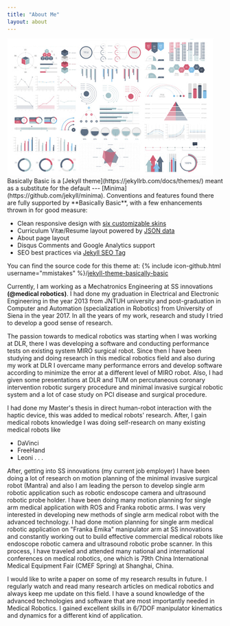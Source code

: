 ```yaml
---
title: "About Me"
layout: about
---
```

<img src="images/dummy_thumbnail.jpg?raw=true"/>
Basically Basic is a [Jekyll theme](https://jekyllrb.com/docs/themes/) meant as a substitute for the default --- [Minima](https://github.com/jekyll/minima). Conventions and features found there are fully supported by **Basically Basic**, with a few enhancements thrown in for good measure:

- Clean responsive design with [six customizable skins](#skin)
- Curriculum Vitæ/Resume layout powered by [JSON data](http://registry.jsonresume.org/)
- About page layout
- Disqus Comments and Google Analytics support
- SEO best practices via [Jekyll SEO Tag](https://github.com/jekyll/jekyll-seo-tag/)

You can find the source code for this theme at: {% include icon-github.html username="mmistakes" %}/[jekyll-theme-basically-basic](https://github.com/mmistakes/jekyll-theme-basically-basic)


Currently, I am working as a Mechatronics Engineering at SS innovations **(@medical robotics)**. I had done my graduation in Electrical and Electronic Engineering in the year 2013 from JNTUH university
and post-graduation in Computer and Automation (specialization in Robotics) from University of Siena in the year 2017. In all the years of my work, research and study I tried to develop a good sense of research.

The passion towards to medical robotics was starting when I was working at DLR, there I was developing a software and conducting performance tests on existing system MIRO surgical robot. Since then I have been studying and doing research in this medical robotics field and also during my
work at DLR I overcame many performance errors and develop software according to minimize the error at a different level of MIRO robot. Also, I had given some presentations at DLR and TUM on percutaneous coronary intervention robotic surgery procedure and minimal invasive surgical robotic
system and a lot of case study on PCI disease and surgical procedure.

I had done my Master's thesis in direct human-robot interaction with the haptic device, this was added to medical robots' research.
After, I gain medical robots knowledge I was doing self-research on many existing medical robots like
- DaVinci
-  FreeHand
-  Leoni . . .

After, getting into SS innovations (my current job employer) I have been doing a lot of research on motion planning of the minimal invasive surgical robot (Mantra) and also I am leading the person to develop single arm robotic application such as robotic endoscope camera and ultrasound robotic
probe holder. I have been doing many motion planning for single arm medical application with ROS and Franka robotic arms.
I was very interested in developing new methods of single arm medical robot with the advanced technology. I had done motion planning for single arm medical robotic application on "Franka Emika" manipulator arm at SS innovations and constantly working out to build effective commercial medical
robots like endoscope robotic camera and ultrasound robotic probe scanner.
In this process, I have traveled and attended many national and international conferences on medical robotics, one which is 79th China International Medical Equipment Fair (CMEF Spring) at Shanghai, China.

I would like to write a paper on some of my research results in future. I regularly watch and read many research articles on medical robotics and always keep me update on this field.
I have a sound knowledge of the advanced technologies and software that are most importantly needed in Medical Robotics. I gained excellent skills in 6/7DOF manipulator kinematics and dynamics for a different kind of application.
